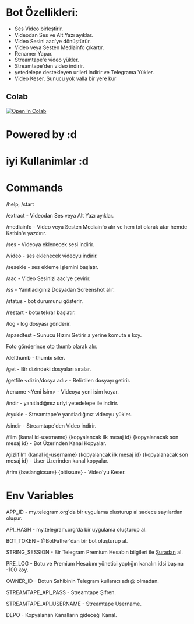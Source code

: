 # Bot Özellikleri:

- Ses Video birleștirir.
- Videodan Ses ve Alt Yazı ayıklar.
- Video Sesini aac'ye dönüştürür. 
- Video veya Sesten Mediainfo çıkartır. 
- Renamer Yapar. 
- Streamtape'e video yükler. 
- Streamtape'den video indirir. 
- yetedelepe destekleyen urlleri indirir ve Telegrama Yükler. 
- Video Keser. 
Sunucu yok valla bir yere kur

## Colab
[![Open In Colab](https://colab.research.google.com/assets/colab-badge.svg)](https://colab.research.google.com/github/ali-mmagneto/aadder/blob/main/audiobot.ipynb)

# Powered by :d

# iyi Kullanimlar :d

# Commands

/help, /start

/extract - Videodan Ses veya Alt Yazı ayıklar.

/mediainfo - Video veya Sesten Mediainfo alır ve hem txt olarak atar hemde Katbin'e yazdırır.

/ses - Videoya eklenecek sesi indirir.

/video - ses eklenecek videoyu indirir. 

/sesekle - ses ekleme işlemini başlatır.

/aac - Video Sesinizi aac'ye çevirir.

/ss - Yanıtladığınız Dosyadan Screenshot alır.

/status - bot durumunu gösterir.

/restart - botu tekrar başlatır.

/log - log dosyası gönderir. 

/spaedtest - Sunucu Hızını Getirir a yerine komuta e koy.

Foto gönderince oto thumb olarak alır. 

/delthumb - thumbı siler. 

/get <dizin> - Bir dizindeki dosyaları sıralar. 

/getfile <dizin/dosya adı> - Belirtilen dosyayı getirir.

/rename <Yeni İsim> - Videoya yeni isim koyar. 

/indir - yanıtladığınız urlyi yetedelepe ile indirir.

/syukle - Streamtape'e yanıtladığınız videoyu yükler.

/sindir - Streamtape'den Video indirir.

/film {kanal id-username} {kopyalancak ilk mesaj id} {kopyalanacak son mesaj id} - Bot Üzerinden Kanal Kopyalar.

/gizlifilm {kanal id-username} {kopyalancak ilk mesaj id} {kopyalanacak son mesaj id} - User Üzerinden kanal kopyalar.

/trim {baslangicsure} {bitissure} - Video'yu Keser. 

# Env Variables

APP_ID - my.telegram.org'da bir uygulama olușturup al sadece sayılardan olușur.

API_HASH - my.telegram.org'da bir uygulama olușturup al.

BOT_TOKEN - @BotFather'dan bir bot oluşturup al.

STRING_SESSION - Bir Telegram Premium Hesabın bilgileri ile [Șuradan](https://replit.com/@dashezup/generate-pyrogram-session-string) al.

PRE_LOG - Botu ve Premium Hesabını yönetici yaptığın kanalın idsi bașına -100 koy.

OWNER_ID - Botun Sahibinin Telegram kullanıcı adı @ olmadan. 

STREAMTAPE_API_PASS - Streamtape Şifren. 

STREAMTAPE_API_USERNAME - Streamtape Username. 

DEPO - Kopyalanan Kanalların gideceği Kanal. 
 
